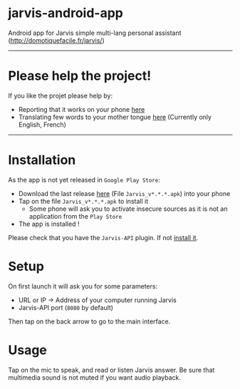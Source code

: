 # jarvis-android-app
Android app for Jarvis simple multi-lang personal assistant (http://domotiquefacile.fr/jarvis/)

---

# Please help the project!
If you like the projet please help by:
- Reporting that it works on your phone [here](https://github.com/Oliv4945/jarvis-android-app/issues/5)
- Translating few words to your mother tongue [here](https://github.com/Oliv4945/jarvis-android-app/issues/4) (Currently only English, French)

---

# Installation
As the app is not yet released in `Google Play Store`:
 - Download the last release [here](https://github.com/Oliv4945/jarvis-android-app/releases/latest) (File `Jarvis_v*.*.*.apk`) into your phone
 - Tap on the file `Jarvis_v*.*.*.apk` to install it
   - Some phone will ask you to activate insecure sources as it is not an application from the `Play Store`
 - The app is installed !
 
 Please check that you have the `Jarvis-API` plugin. If not [install it](http://domotiquefacile.fr/jarvis/plugins/jarvis-api).
 
 # Setup
 On first launch it will ask you for some parameters:
 - URL or IP -> Address of your computer running Jarvis
 - Jarvis-API port (`8080` by default)
 
Then tap on the back arrow to go to the main interface.

# Usage
Tap on the mic to speak, and read or listen Jarvis answer. 
Be sure that multimedia sound is not muted if you want audio playback.
